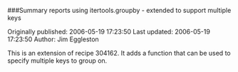 ###Summary reports using itertools.groupby - extended to support multiple keys

Originally published: 2006-05-19 17:23:50
Last updated: 2006-05-19 17:23:50
Author: Jim Eggleston

This is an extension of recipe 304162. It adds a function that can be used to specify multiple keys to group on.